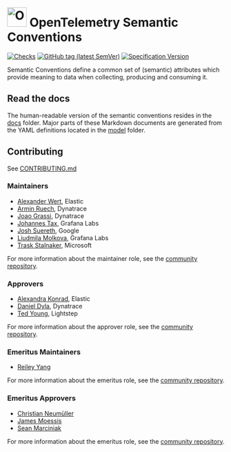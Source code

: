 # <img src="https://opentelemetry.io/img/logos/opentelemetry-logo-nav.png" alt="OpenTelemetry Icon" width="45" height=""> OpenTelemetry Semantic Conventions

[![Checks](https://github.com/open-telemetry/semantic-conventions/workflows/Checks/badge.svg)](https://github.com/open-telemetry/semantic-conventions/actions?query=workflow%3A%22Checks%22+branch%3Amain)
[![GitHub tag (latest SemVer)](https://img.shields.io/github/tag/open-telemetry/semantic-conventions.svg?logo=opentelemetry&&color=f5a800&label=Latest%20release)](https://github.com/open-telemetry/semantic-conventions/releases/latest)
[![Specification Version](https://img.shields.io/badge/OTel_specification_version-v1.48.0-blue?logo=opentelemetry&color=f5a800)](https://github.com/open-telemetry/opentelemetry-specification/releases/tag/v1.48.0)

Semantic Conventions define a common set of (semantic) attributes which
provide meaning to data when collecting, producing and consuming it.

## Read the docs

The human-readable version of the semantic conventions resides in the [docs](docs/README.md) folder.
Major parts of these Markdown documents are generated from the YAML definitions located in the [model](model/README.md) folder.

## Contributing

See [CONTRIBUTING.md](CONTRIBUTING.md)

### Maintainers

- [Alexander Wert](https://github.com/AlexanderWert), Elastic
- [Armin Ruech](https://github.com/arminru), Dynatrace
- [Joao Grassi](https://github.com/joaopgrassi), Dynatrace
- [Johannes Tax](https://github.com/pyohannes), Grafana Labs
- [Josh Suereth](https://github.com/jsuereth), Google
- [Liudmila Molkova](https://github.com/lmolkova), Grafana Labs
- [Trask Stalnaker](https://github.com/trask), Microsoft

For more information about the maintainer role, see the [community repository](https://github.com/open-telemetry/community/blob/main/guides/contributor/membership.md#maintainer).

### Approvers

- [Alexandra Konrad](https://github.com/trisch-me), Elastic
- [Daniel Dyla](https://github.com/dyladan), Dynatrace
- [Ted Young](https://github.com/tedsuo), Lightstep

For more information about the approver role, see the [community repository](https://github.com/open-telemetry/community/blob/main/guides/contributor/membership.md#approver).

### Emeritus Maintainers

- [Reiley Yang](https://github.com/reyang)

For more information about the emeritus role, see the [community repository](https://github.com/open-telemetry/community/blob/main/guides/contributor/membership.md#emeritus-maintainerapprovertriager).

### Emeritus Approvers

- [Christian Neumüller](https://github.com/Oberon00)
- [James Moessis](https://github.com/jamesmoessis)
- [Sean Marciniak](https://github.com/MovieStoreGuy)

For more information about the emeritus role, see the [community repository](https://github.com/open-telemetry/community/blob/main/guides/contributor/membership.md#emeritus-maintainerapprovertriager).
